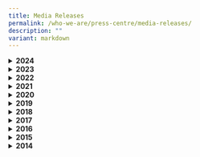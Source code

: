 ```yaml
---
title: Media Releases
permalink: /who-we-are/press-centre/media-releases/
description: ""
variant: markdown
---
```

<div data-type="detailGroup" class="isomer-accordion isomer-accordion-white">
<details class="isomer-details">
<summary><strong>2024</strong>
</summary>
<div data-type="detailsContent" class="isomer-details-content">
<p><strong>21 September 2024</strong>
</p>
<p>LAW@CDC marks 10 years of Community Legal Awareness <a href="/files/FINAL_Media_Release___LAW_CDC_2024__As_of_21_Sep_.pdf" rel="noopener nofollow" target="_blank">(Media Release)</a>
</p>
<p><strong>27 July 2024</strong>
<br>Launch of SkillsFuture@CDC to Further Push for Lifelong Learning and Upskilling
<a href="/files/Joint_Media_Release___SkillsFuture___CDCs_2024_.pdf" rel="noopener noreferrer nofollow" target="_blank">(Media Release)</a>
</p>
<p><strong>27 July 2024</strong>
<br>Residents to Experience More Arts Performances in the Heartlands <a href="/files/Joint_Media_Release___ArtsEveryWhereCDC__final____post_event.pdf" rel="noopener noreferrer nofollow" target="_blank">(Media Release)</a>
</p>
<p><strong>25 June 2024</strong>
<br>Fifth tranche of digital CDC Vouchers launched <a href="/files/FINAL_Media_Release_and_Quotes_for_Launch_of_CDC_Vouchers_2024_June_25June.pdf" rel="noopener noreferrer nofollow" target="_blank">(Media Release)</a>
</p>
<p><strong>3 January 2024</strong>
<br>All Singaporean households to get $500 worth of CDC Vouchers <a href="/files/Updated_Media_Release_and_Quotes_for_Launch_of_CDC_Vouchers_2024__8_Jan_.pdf" rel="noopener noreferrer nofollow" target="_blank">(Media Release)</a>
</p>
</div>
</details>
<details class="isomer-details">
<summary><strong>2023</strong>
</summary>
<div data-type="detailsContent" class="isomer-details-content">
<p><strong>27 Nov 2023</strong>
<br>Building Caring and Inclusive Communities Through CDC Vouchers Donation
Scheme <a href="/files/FINAL__Media_Release_CDCV_Donation_Scheme_2023.pdf" rel="noopener noreferrer nofollow" target="_blank">(Media Release)</a>
</p>
<p><strong>21 Oct 2023</strong>
<br>A Collaborative Approach to Enhance Legal, Community and Social Care at
Launch of LAW@CDC 2023 <a href="/files/final%20media%20release%20-%20lawcdc%202023%20.pdf" rel="noopener noreferrer nofollow" target="_blank">(Media Release)</a>
</p>
<p><strong>3 Jan 2023</strong>
<br>All Singaporean households to receive support in 2023 with $300 worth
of CDC vouchers <a href="/files/Press%20Releases/All%20Singaporean%20households%20to%20receive%20support%20in%202023%20%20with%20$300%20worth%20of%20CDC%20vouchers%20.pdf" rel="noopener noreferrer nofollow" target="_blank">(Media Release)</a>
</p>
</div>
</details>
<details class="isomer-details">
<summary><strong>2022</strong>
</summary>
<div data-type="detailsContent" class="isomer-details-content">
<p><strong>20 Dec 2022</strong>
<br>Singapore households can donate balance of CDC Vouchers 2021 and 2022
to charities <a href="/files/Final%20Media%20Release%20-%20Donation%20of%20CDC%20Vouchers%202021%20and%202022%20(002).pdf" rel="noopener noreferrer nofollow" target="_blank">(Media Release)</a>
</p>
<p><strong>2 Oct 2022</strong>
<br>LAW@CDC inks 2-year MOU with new partners to form alliance on scam prevention
<a href="/files/Press%20Releases/Final%20Media%20Release%20-%20LAW@CDC%202022%20(as%20of%2030%20Sep)_For%20website.pdf" rel="noopener noreferrer nofollow" target="_blank">(Media Release)</a>
</p>
<p><strong>30 May 2022</strong>
<br>KMS-CDC COVID-19 Relief Fund extended and enhanced to provide more financial
assistance for eligible Singaporean Households <a href="/files/Press%20Releases/KMS-CDC%20COVID-19%20Relief%20Fund%20extended%20and%20enhanced%20to%20provide%20more%20financial%20assistance.pdf" rel="noopener noreferrer nofollow" target="_blank">(Media Release)</a>
</p>
<p><strong>11 May 2022</strong> 
<br>Immediate support for all Singaporean Households to defray living expenses
through the CDC Vouchers Scheme 2022 <a href="/files/Press%20Releases/Immediate%20Support%20for%20All%20Singaporean%20Households%20Through%20the%20CDCVS%202022.pdf" rel="noopener noreferrer nofollow" target="_blank">(Media Release)</a>
</p>
<p><strong>9 January 2022</strong>
<br>More than 1 million Singaporean Households have claimed CDC Vouchers
<a href="/files/Press%20Releases/More%20than%201%20million%20Singaporean%20Households%20have%20claimed%20CDC%20Vouchers.pdf" rel="noopener noreferrer nofollow" target="_blank">(Media Release)</a>
</p>
</div>
</details>
<details class="isomer-details">
<summary><strong>2021</strong>
</summary>
<div data-type="detailsContent" class="isomer-details-content">
<p><strong>23 December 2021</strong>
<br>$130 million CDC Vouchers Scheme: Find participating hawkers and heartland
merchants on CDC Vouchers Merchants Go Where <a href="/files/Press%20Releases/Media%20Release_CDC%20Vouchers%20Merchants%20Gowhere_%2023%20Dec%202021.pdf" rel="noopener noreferrer nofollow" target="_blank">(Media Release)</a>
</p>
<p><strong>13 December 2021</strong>
<br>$130 million CDC Vouchers Scheme Launched: 1.3 million Singaporean Households
to receive $100 CDC Vouchers <a href="/files/Press%20Releases/130-million-cdc-vouchers-scheme-launched.pdf" rel="noopener noreferrer nofollow" target="_blank">(Media Release)</a>
</p>
<p><strong>18 October 2021</strong>
<br>$130 million CDC Vouchers Scheme: Onboarding begins for heartland merchants
hawkers <a href="/files/Press%20Releases/final-media-release---onboarding-begins-for-heartland-merchants-hawkers.pdf" rel="noopener noreferrer nofollow" target="_blank">(Media Release)</a>
</p>
<p><strong>25 September 2021</strong>
<br>CDCs heal families and relationships affected by the pandemic through
pro-bono legal services <a href="/files/Press%20Releases/media-release---law-@-cdc-2021_25-sep-2021.pdf" rel="noopener noreferrer nofollow" target="_blank">(Media Release)</a>
</p>
<p><strong>10 July 2021</strong>
<br>Singaporeans affected by COVID-19 pandemic can expect local support in
local jobs &amp; skills over the next two years <a href="/files/Press%20Releases/media-release_maybank-cdc-job-and-skills-series--9-july-2021.pdf" rel="noopener noreferrer nofollow" target="_blank">(Media Release)</a>
</p>
<p><strong>23 March 2021</strong>
<br>Singaporeans affected by COVID-19 pandemic can expect local support in
local jobs &amp; skills over the next two years <a href="/files/Press%20Releases/media-release_maybank-cdc-job-and-skills-series--9-july-2021.pdf" rel="noopener noreferrer nofollow" target="_blank">(Media Release)</a>
</p>
<p><strong>25 January 2021</strong>
<br>Launch of $20 million CDC Vouchers Scheme (Tranche 2)<a href="/files/Press%20Releases/media-release-for-cdc-vouchers-scheme-tranche2.pdf" rel="noopener noreferrer nofollow" target="_blank">(Media Release)</a>
</p>
</div>
</details>
<details class="isomer-details">
<summary><strong>2020</strong>
</summary>
<div data-type="detailsContent" class="isomer-details-content">
<p><strong>19 December 2020</strong>
<br>Launch of $4 million KMS-CDC COVID-19 Relief Fund by the Kong Meng San
(KMS) – Community Development Council (CDC) <a href="/files/Press%20Releases/final-media-release-for-kong-meng-san%20(1).pdf" rel="noopener noreferrer nofollow" target="_blank">(Media Release)</a>
</p>
<p><strong>2 November 2020</strong>
<br>$4million Ngee Ann Kongsi (NAK) – CDC COVID-19 Relief Fund (COVID Relief
Fund) To Support Singaporean Households Through The COVID-19 Situation
<a href="/files/Press%20Releases/media-release---ngee-ann-kongsi-cdc-covid-19-relief-fund-(pa)%20(1).pdf" rel="noopener noreferrer nofollow" target="_blank">(Media Release)</a>
</p>
<p><strong>28 September 2020</strong>
<br>Providing Better Accesibility to Law through Community Development Councils
(CDCs) <a href="/files/Press%20Releases/final-media-release---law-@-cdc-2020%20(1).pdf" rel="noopener noreferrer nofollow" target="_blank">(Media Release)</a>
</p>
<p><strong>25 September 2020</strong>
<br>More Support on Skills and Jobs for Residents who need help through the
SkillsFuture@CDC Initiative <a href="/files/Press%20Releases/media-release---skillsfuture-advice-mou-signing-sf@cdc-dialogue%20(1).pdf" rel="noopener noreferrer nofollow" target="_blank">(Media Release)</a>
</p>
<p><strong>23 September 2020</strong>
<br>Swearing-in Ceremony of Mayors <a href="/files/Press%20Releases/final-media-release-mayors-swearing-in-ceremony-2020%20(1).pdf" rel="noopener noreferrer nofollow" target="_blank">(Media Release)</a>
</p>
<p><strong>7 August 2020</strong>
<br>Five CDCs to hold SkillsFuture @ CDC 2020 - "The Future of You" to Support
Local Community and Businesses in Lifelong Learning, Reskill and Upskill
<a href="/files/Press%20Releases/skillsfuture-at-cdc-2020%20(1).pdf" rel="noopener noreferrer nofollow" target="_blank">(Media Release)</a>
</p>
<p><strong>12 June 2020</strong>
<br>$20 Million worth of CDC Vouchers to support low-income families through
the COVID-19 Situation <a href="/files/Press%20Releases/final-media-release---launch-of-cdc-vouchers-scheme%20(1).pdf" rel="noopener noreferrer nofollow" target="_blank">(Media Release)</a>
</p>
<p><strong>14 April 2020</strong>
<br>12,000 Students to benefit from CDC Student Meals Scheme <a href="/files/Press%20Releases/media-release---cdc-student-meals-scheme-sgtogether--14-apr-2020%20(1).pdf" rel="noopener noreferrer nofollow" target="_blank">(Media Release)</a>
</p>
</div>
</details>
<details class="isomer-details">
<summary><strong>2019</strong>
</summary>
<div data-type="detailsContent" class="isomer-details-content">
<p><strong>4 September 2019</strong>
<br>CDCs and Law Society Pro Bono Services launch Law Awareness Weeks (LAW)
@ CDC 2019 <a href="/files/Press%20Releases/final-joint-media-release---law-awareness-weeks-2019.pdf" rel="noopener noreferrer nofollow" target="_blank">(Media Release)</a>
</p>
<p><strong>19 September 2019</strong>
<br>Launch of the WeCare Arts Exhibition 2019 with a $1 Million Injection
for the WeCare Arts Fund <a href="/files/Press%20Releases/final-joint-media-release---law-awareness-weeks-20119.pdf" rel="noopener noreferrer nofollow" target="_blank">(Media Release)</a>
</p>
</div>
</details>
<details class="isomer-details">
<summary><strong>2018</strong>
</summary>
<div data-type="detailsContent" class="isomer-details-content">
<p><strong>21 November 2018</strong>
<br>Maybank and CDCs Pledge to Uplift the Lives of Vulnerable Families <a href="/files/Press%20Releases/joint-media-release-for-maybank-family-fund-@-cdc-21-nov-2018%20(1).pdf" rel="noopener noreferrer nofollow" target="_blank">(Media Release)</a>
</p>
<p><strong>15 September 2018</strong>
<br>CDCs and Law Society of Singapore launch Law Awareness Weeks @ CDC 2018
<a href="/files/joint-media-release-for-maybank-family-fund-@-cdc-21-nov-2018.pdf" rel="noopener noreferrer nofollow" target="_blank">(Media Release)</a>
</p>
</div>
</details>
<details class="isomer-details">
<summary><strong>2017</strong>
</summary>
<div data-type="detailsContent" class="isomer-details-content">
<p><strong>28 September 2017</strong>
<br>CDCs, Law Society Pro Bono Services and 3 IHLs sign 2 MOUs to bring pro
bono legal services closer to the community <a href="/files/Press%20Releases/1_postevent_media_release_law_cdc_2017.pdf" rel="noopener noreferrer nofollow" target="_blank">(Media Release)</a>
</p>
<p><strong>12 September 2017</strong>
<br>North West District Conferred ASEAN Environmentally Sustainable Cities
(ESC) Award 2017 <a href="/files/Press%20Releases/north_west_district_asean_environmentally_sustainable_city_award_2017.pdf" rel="noopener noreferrer nofollow" target="_blank">(Media Release)</a>
</p>
<p><strong>4 September 2017</strong>
<br>Renewing of Partnership between CDCs and NAC on WeCare Arts Fund and opening
of WeCare Arts Exhibition <a href="/files/Press%20Releases/joint-media-release_wecare-arts-fund-4-sep-2017.pdf" rel="noopener noreferrer nofollow" target="_blank">(Media Release)</a>
</p>
<p><strong>24 May 2017</strong>
<br>Swearing-In Ceremony of Mayors[(Media Release)](/files/Press%20Releases/media_release_mayors_swearingin_ceremony_2017_final.pdf)</p>
<p><strong>11 February 2017</strong>
<br>Launch of NTUC FairPrice Foundation - CDC Milk Fund <a href="/files/Press%20Releases/media_release_for_ntuc_fairprice_foundation_cdc_milk_fund_final.pdf" rel="noopener noreferrer nofollow" target="_blank">(Media Release)</a>
</p>
</div>
</details>
<details class="isomer-details">
<summary><strong>2016</strong>
</summary>
<div data-type="detailsContent" class="isomer-details-content">
<p><strong>23 September 2016</strong>
<br>Signing of MOU between CDCs and CASE <a href="/files/Press%20Releases/media_release_case.pdf" rel="noopener noreferrer nofollow" target="_blank">(Media Release)</a>
</p>
<p><strong>3 September 2016</strong>
<br>Launch of Law Awareness Week @CDC 2016 <a href="/files/Press%20Releases/media_invite_law_week.pdf" rel="noopener noreferrer nofollow" target="_blank">(Media Release)</a>
</p>
<p><strong>1 April 2016</strong>
<br>Deepening SME Network in the Community <a href="/files/Press%20Releases/media_statement_sme_conference_20162.pdf" rel="noopener noreferrer nofollow" target="_blank">(Media Release)</a>
</p>
</div>
</details>
<details class="isomer-details">
<summary><strong>2015</strong>
</summary>
<div data-type="detailsContent" class="isomer-details-content">
<p><strong>22 October 2015</strong>
<br>CDC Symposium and SG50 Book celebrate communities built in shaping a cohesive
and self-reliant society <a href="/files/Press%20Releases/media_advisory_cdc_symposium_and_launch_of_cdc_sg50_book.pdf" rel="noopener noreferrer nofollow" target="_blank">(Media Release)</a>
</p>
<p><strong>20 July 2015</strong>
<br>Bringing Law Awareness Talks to all districts <a href="/files/Press%20Releases/joint_media_invite_law_awareness_week.pdf" rel="noopener noreferrer nofollow" target="_blank">(Media Release)</a>
</p>
<p><strong>31 May 2015</strong>
<br>Celebrating SG50 through Community Parade Cum Brisk Walk <a href="/files/Press%20Releases/joint_media_invite_-_sg50_briskwalk_cdcs_celebrating_communitites.pdf" rel="noopener noreferrer nofollow" target="_blank">(Media Release)</a>
</p>
<p><strong>21 May 2015</strong>
<br>1,450 lives touched through programmes supported by WeCare Arts Fund in
the first year <a href="/files/joint_media_invite_-_wecare_arts_fund.pdf" rel="noopener noreferrer nofollow" target="_blank">(Media Release)</a>
</p>
</div>
</details>
<details class="isomer-details">
<summary><strong>2014</strong>
</summary>
<div data-type="detailsContent" class="isomer-details-content">
<p><strong>12 September 2014</strong>
<br>Signing of MOU – Community Development Councils and Law Society announce
the establishment of Community Legal Hubs to benefit more residents <a href="/files/joint_media_invite_-_signing_of_memorandum_of_understanding.pdf" rel="noopener noreferrer nofollow" target="_blank">(Media Release)</a>
</p>
</div>
</details>
</div>
<p></p>